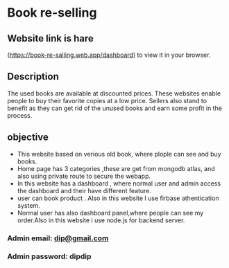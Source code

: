 # Book re-selling

## Website link is hare 
(https://book-re-salling.web.app/dashboard) to view it in your browser.


## Description
The used books are available at discounted prices. These websites enable people to buy their favorite copies at a low price. Sellers also stand to benefit as they can get rid of the unused books and earn some profit in the process.

## objective
* This website based on verious old book, where plople can see and buy books.
* Home page has 3 categories ,these are get from mongodb atlas, and also using private route to secure the webapp.
* In this website has a dashboard , where normal user and admin access the dashboard and their have different feature.
* user can book product . Also in this website I use firbase athentication system.
* Normal user has also dashboard panel,where people can see my order.Also in this website i use node.js for backend server.

### Admin email: dip@gmail.com
### Admin password: dipdip